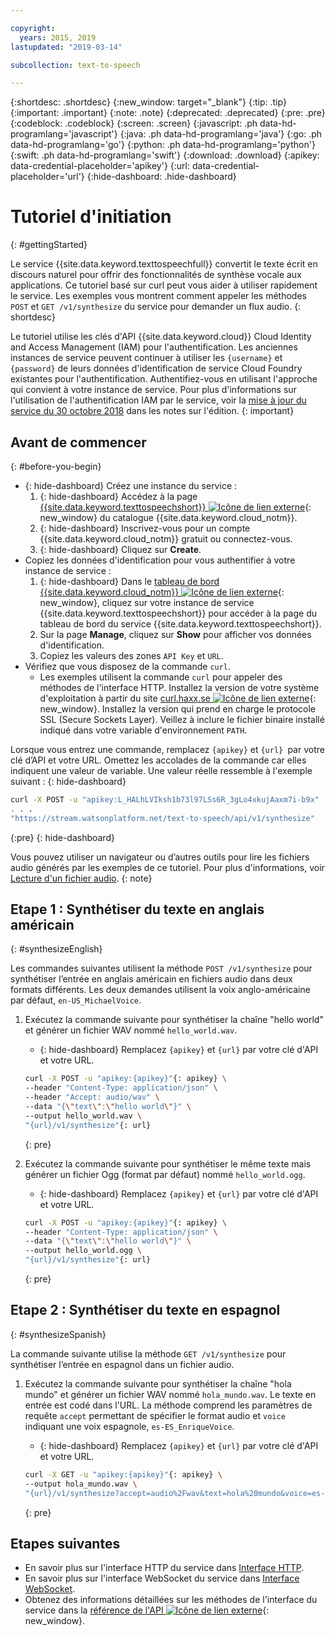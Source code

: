 ```yaml
---

copyright:
  years: 2015, 2019
lastupdated: "2019-03-14"

subcollection: text-to-speech

---
```


{:shortdesc: .shortdesc}
{:new_window: target="_blank"}
{:tip: .tip}
{:important: .important}
{:note: .note}
{:deprecated: .deprecated}
{:pre: .pre}
{:codeblock: .codeblock}
{:screen: .screen}
{:javascript: .ph data-hd-programlang='javascript'}
{:java: .ph data-hd-programlang='java'}
{:go: .ph data-hd-programlang='go'}
{:python: .ph data-hd-programlang='python'}
{:swift: .ph data-hd-programlang='swift'}
{:download: .download}
{:apikey: data-credential-placeholder='apikey'}
{:url: data-credential-placeholder='url'}
{:hide-dashboard: .hide-dashboard}

# Tutoriel d'initiation 
{: #gettingStarted}

Le service {{site.data.keyword.texttospeechfull}} convertit le texte écrit en discours naturel pour offrir des fonctionnalités de synthèse vocale aux applications. Ce tutoriel basé sur curl peut vous aider à utiliser rapidement le service. Les exemples vous montrent comment appeler les méthodes `POST` et `GET /v1/synthesize` du service pour demander un flux audio.
{: shortdesc}

Le tutoriel utilise les clés d'API {{site.data.keyword.cloud}} Cloud Identity and Access Management (IAM) pour l'authentification. Les anciennes instances de service peuvent continuer à utiliser les `{username}` et `{password}` de leurs données d'identification de service Cloud Foundry existantes pour l'authentification. Authentifiez-vous en utilisant l'approche qui convient à votre instance de service. Pour plus d'informations sur l'utilisation de l'authentification IAM par le service, voir la [mise à jour du service du 30 octobre 2018](/docs/services/text-to-speech/release-notes.html#October2018) dans les notes sur l'édition.
{: important}

## Avant de commencer
{: #before-you-begin}

- {: hide-dashboard}  Créez une instance du service :
    1.  {: hide-dashboard} Accédez à la page [{{site.data.keyword.texttospeechshort}} ![Icône de lien externe](../../icons/launch-glyph.svg "Icône de lien externe")](https://{DomainName}/catalog/services/text-to-speech){: new_window} du catalogue {{site.data.keyword.cloud_notm}}.
    1.  {: hide-dashboard} Inscrivez-vous pour un compte {{site.data.keyword.cloud_notm}} gratuit ou connectez-vous.
    1.  {: hide-dashboard} Cliquez sur **Create**. 
-   Copiez les données d'identification pour vous authentifier à votre instance de service :
    1.  {: hide-dashboard} Dans le [tableau de bord {{site.data.keyword.cloud_notm}} ![Icône de lien externe](../../icons/launch-glyph.svg "Icône de lien externe")](https://{DomainName}/dashboard/apps){: new_window}, cliquez sur votre instance de service {{site.data.keyword.texttospeechshort}} pour accéder à la page du tableau de bord du service {{site.data.keyword.texttospeechshort}}.
    1.  Sur la page **Manage**, cliquez sur **Show** pour afficher vos données d'identification.
    1.  Copiez les valeurs des zones `API Key` et `URL`.
-   Vérifiez que vous disposez de la commande `curl`.
    -   Les exemples utilisent la commande `curl` pour appeler des méthodes de l'interface HTTP. Installez la version de votre système d'exploitation à partir du site [curl.haxx.se ![Icône de lien externe](../../icons/launch-glyph.svg "Icône de lien externe")](https://curl.haxx.se/){: new_window}. Installez la version qui prend en charge le protocole SSL (Secure Sockets Layer). Veillez à inclure le fichier binaire installé indiqué dans votre variable d'environnement `PATH`.

Lorsque vous entrez une commande, remplacez `{apikey}` et `{url} `par votre clé d’API et votre URL. Omettez les accolades de la commande car elles indiquent une valeur de variable. Une valeur réelle ressemble à l'exemple suivant :
{: hide-dashboard}

```bash
curl -X POST -u "apikey:L_HALhLVIksh1b73l97LSs6R_3gLo4xkujAaxm7i-b9x"
. . .
"https://stream.watsonplatform.net/text-to-speech/api/v1/synthesize"
```
{:pre}
{: hide-dashboard}

Vous pouvez utiliser un navigateur ou d’autres outils pour lire les fichiers audio générés par les exemples de ce tutoriel. Pour plus d'informations, voir [Lecture d'un fichier audio](/docs/services/text-to-speech/audio-formats.html#formatsPlay).
{: note}

## Etape 1 : Synthétiser du texte en anglais américain 
{: #synthesizeEnglish}

Les commandes suivantes utilisent la méthode `POST /v1/synthesize` pour synthétiser l’entrée en anglais américain en fichiers audio dans deux formats différents. Les deux demandes utilisent la voix anglo-américaine par défaut, `en-US_MichaelVoice`.

1.  Exécutez la commande suivante pour synthétiser la chaîne "hello world" et générer un fichier WAV nommé `hello_world.wav`.
    -   {: hide-dashboard} Remplacez `{apikey}` et `{url}` par votre clé d'API et votre URL.

    ```bash
    curl -X POST -u "apikey:{apikey}"{: apikey} \
    --header "Content-Type: application/json" \
    --header "Accept: audio/wav" \
    --data "{\"text\":\"hello world\"}" \
    --output hello_world.wav \
    "{url}/v1/synthesize"{: url}
    ```
    {: pre}

1.  Exécutez la commande suivante pour synthétiser le même texte mais générer un fichier Ogg (format par défaut) nommé `hello_world.ogg`.
    -   {: hide-dashboard} Remplacez `{apikey}` et `{url}` par votre clé d'API et votre URL.

    ```bash
    curl -X POST -u "apikey:{apikey}"{: apikey} \
    --header "Content-Type: application/json" \
    --data "{\"text\":\"hello world\"}" \
    --output hello_world.ogg \
    "{url}/v1/synthesize"{: url}
    ```
    {: pre}

## Etape 2 : Synthétiser du texte en espagnol 
{: #synthesizeSpanish}

La commande suivante utilise la méthode `GET /v1/synthesize` pour synthétiser l’entrée en espagnol dans un fichier audio. 

1.  Exécutez la commande suivante pour synthétiser la chaîne "hola mundo" et générer un fichier WAV nommé `hola_mundo.wav`. Le texte en entrée est codé dans l'URL. La méthode comprend les paramètres de requête `accept` permettant de spécifier le format audio et `voice` indiquant une voix espagnole, `es-ES_EnriqueVoice`.
    -   {: hide-dashboard} Remplacez `{apikey}` et `{url}` par votre clé d'API et votre URL.

    ```bash
    curl -X GET -u "apikey:{apikey}"{: apikey} \
    --output hola_mundo.wav \
    "{url}/v1/synthesize?accept=audio%2Fwav&text=hola%20mundo&voice=es-ES_EnriqueVoice"{: url}
    ```
    {: pre}

## Etapes suivantes

-   En savoir plus sur l'interface HTTP du service dans [Interface HTTP](/docs/services/text-to-speech/http.html).
-   En savoir plus sur l'interface WebSocket du service dans [Interface WebSocket](/docs/services/text-to-speech/websockets.html).
-   Obtenez des informations détaillées sur les méthodes de l'interface du service dans la [référence de l'API ![Icône de lien externe](../../icons/launch-glyph.svg "Icône de lien externe")](https://{DomainName}/apidocs/text-to-speech){: new_window}.
